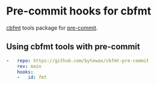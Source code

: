 # Pre-commit hooks for cbfmt

[cbfmt](https://github.com/lukas-reineke/cbfmt) tools package for [pre-commit](https://pre-commit.com).

## Using cbfmt tools with pre-commit

```yaml
-   repo: https://github.com/bytewax/cbfmt-pre-commit
    rev: main
    hooks:
    -   id: fmt
```
